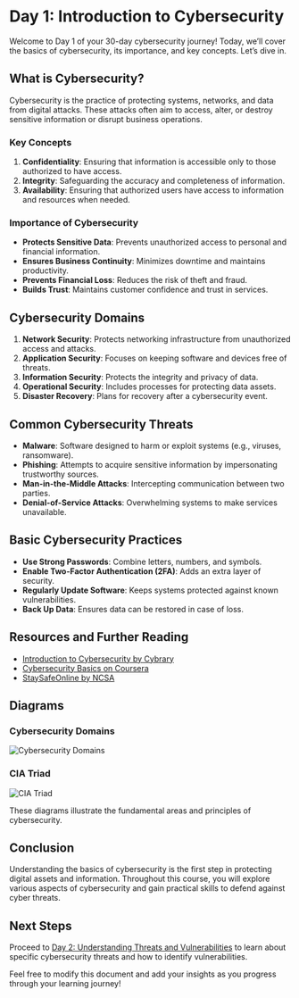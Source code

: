 # Day 1: Introduction to Cybersecurity

Welcome to Day 1 of your 30-day cybersecurity journey! Today, we’ll cover the basics of cybersecurity, its importance, and key concepts. Let’s dive in.

## What is Cybersecurity?

Cybersecurity is the practice of protecting systems, networks, and data from digital attacks. These attacks often aim to access, alter, or destroy sensitive information or disrupt business operations.

### Key Concepts

1. **Confidentiality**: Ensuring that information is accessible only to those authorized to have access.
2. **Integrity**: Safeguarding the accuracy and completeness of information.
3. **Availability**: Ensuring that authorized users have access to information and resources when needed.

### Importance of Cybersecurity

- **Protects Sensitive Data**: Prevents unauthorized access to personal and financial information.
- **Ensures Business Continuity**: Minimizes downtime and maintains productivity.
- **Prevents Financial Loss**: Reduces the risk of theft and fraud.
- **Builds Trust**: Maintains customer confidence and trust in services.

## Cybersecurity Domains

1. **Network Security**: Protects networking infrastructure from unauthorized access and attacks.
2. **Application Security**: Focuses on keeping software and devices free of threats.
3. **Information Security**: Protects the integrity and privacy of data.
4. **Operational Security**: Includes processes for protecting data assets.
5. **Disaster Recovery**: Plans for recovery after a cybersecurity event.

## Common Cybersecurity Threats

- **Malware**: Software designed to harm or exploit systems (e.g., viruses, ransomware).
- **Phishing**: Attempts to acquire sensitive information by impersonating trustworthy sources.
- **Man-in-the-Middle Attacks**: Intercepting communication between two parties.
- **Denial-of-Service Attacks**: Overwhelming systems to make services unavailable.

## Basic Cybersecurity Practices

- **Use Strong Passwords**: Combine letters, numbers, and symbols.
- **Enable Two-Factor Authentication (2FA)**: Adds an extra layer of security.
- **Regularly Update Software**: Keeps systems protected against known vulnerabilities.
- **Back Up Data**: Ensures data can be restored in case of loss.

## Resources and Further Reading

- [Introduction to Cybersecurity by Cybrary](https://www.cybrary.it/course/introduction-to-it-and-cybersecurity/)
- [Cybersecurity Basics on Coursera](https://www.coursera.org/learn/cybersecurity-basics)
- [StaySafeOnline by NCSA](https://staysafeonline.org/)

## Diagrams

### Cybersecurity Domains

![Cybersecurity Domains](https://www.example.com/cybersecurity-domains-diagram)

### CIA Triad

![CIA Triad](https://www.example.com/cia-triad-diagram)

These diagrams illustrate the fundamental areas and principles of cybersecurity.

## Conclusion

Understanding the basics of cybersecurity is the first step in protecting digital assets and information. Throughout this course, you will explore various aspects of cybersecurity and gain practical skills to defend against cyber threats.

## Next Steps

Proceed to [Day 2: Understanding Threats and Vulnerabilities](./Day2/README.md) to learn about specific cybersecurity threats and how to identify vulnerabilities.

Feel free to modify this document and add your insights as you progress through your learning journey!